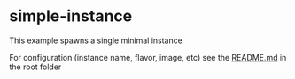 # simple-instance

This example spawns a single minimal instance

For configuration (instance name, flavor, image, etc) see the [README.md](https://gitlab.cern.ch/ai-config-team/terraform-puppet/terraform-openstack-puppet-instance/-/blob/master/README.md?ref_type=heads) in the root folder